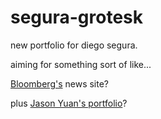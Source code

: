 # segura-grotesk

new portfolio for diego segura.

aiming for something sort of like...

[Bloomberg's](http://bloomberg.com) news site?

plus [Jason Yuan's portfolio](http://jasonyuan.design)?
